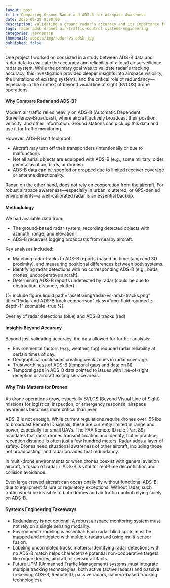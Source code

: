```yaml
---
layout: post
title: Comparing Ground Radar and ADS-B for Airspace Awareness
date: 2025-06-28 8:00:00
description: Validating a ground radar's accuracy and its importance for BVLOS drone operations
tags: radar adsb drones air-traffic-control systems-engineering
categories: aerospace
thumbnail: assets/img/radar-vs-adsb.jpg
published: false
---
```


One project I worked on consisted in a study between ADS-B data and radar data to evaluate the accuracy and reliability of a local air surveillance radar system. While the primary goal was to validate radar's tracking accuracy, this investigation provided deeper insights into airspace visibility, the limitations of existing systems, and the critical role of redundancy—especially in the context of beyond visual line of sight (BVLOS) drone operations.


#### Why Compare Radar and ADS-B?

Modern air traffic relies heavily on ADS-B (Automatic Dependent Surveillance–Broadcast), where aircraft actively broadcast their position, velocity, and other information. Ground stations can pick up this data and use it for traffic monitoring.

However, ADS-B isn't foolproof:

- Aircraft may turn off their transponders (intentionally or due to malfunction).
- Not all aerial objects are equipped with ADS-B (e.g., some military, older general aviation, birds, or drones).
- ADS-B data can be spoofed or dropped due to limited receiver coverage or antenna directionality.

Radar, on the other hand, does not rely on cooperation from the aircraft. For robust airspace awareness—especially in urban, cluttered, or GPS-denied environments—a well-calibrated radar is an essential backup.


#### Methodology
We had available data from:

- The ground-based radar system, recording detected objects with azimuth, range, and elevation.
- ADS-B receivers logging broadcasts from nearby aircraft.


Key analyses included:

- Matching radar tracks to ADS-B reports (based on timestamp and 3D proximity), and measuring positional differences between both systems.
- Identifying radar detections with no corresponding ADS-B (e.g., birds, drones, uncooperative aircraft).
- Determining ADS-B reports undetected by radar (could be due to obstruction, distance, clutter).



{% include figure.liquid path="assets/img/radar-vs-adsb-tracks.png" title="Radar and ADS-B track comparison" class="img-fluid rounded z-depth-1" zoomable=true %}

<p class="text-muted text-center mt-2">Overlay of radar detections (blue) and ADS-B tracks (red)</p>


#### Insights Beyond Accuracy

Beyond just validating accuracy, the data allowed for further analysis:

- Environmental factors (e.g., weather, fog) reduced radar reliability at certain times of day.
- Geographical occlusions creating weak zones in radar coverage.
- Trustworthiness of ADS-B (temporal gaps and data on N)
- Temporal gaps in ADS-B data pointed to issues with line-of-sight reception or aircraft exiting service areas.


#### Why This Matters for Drones

As drone operations grow, especially BVLOS (Beyond Visual Line of Sight) missions for logistics, inspection, or emergency response, airspace awareness becomes more critical than ever.

ADS-B is not enough. While current regulations require drones over .55 lbs to broadcast Remote ID signals, these are currently limited in range and power, especially for small UAVs. The FAA Remote ID rule (Part 89) mandates that most drones transmit location and identity, but in practice, reception distance is often just a few hundred meters.
Radar adds a layer of safety. Drones need situational awareness of other aircraft, including those not broadcasting, and radar provides that redundancy.


In multi-drone environments or when drones coexist with general aviation aircraft, a fusion of radar + ADS-B is vital for real-time deconfliction and collision avoidance.

Even large crewed aircraft can occasionally fly without functional ADS-B, due to equipment failure or regulatory exceptions. Without radar, such traffic would be invisible to both drones and air traffic control relying solely on ADS-B.


#### Systems Engineering Takeaways

- Redundancy is not optional: A robust airspace monitoring system must not rely on a single sensing modality.
- Environment modeling is essential: Each radar blind spots must be mapped and mitigated with multiple radars and using multi-sensor fusion.
- Labeling uncorrelated tracks matters: Identifying radar detections with no ADS-B match helps characterize potential non-cooperative targets like rogue drones, aircraft, or sensor artifacts.
- Future UTM (Unmanned Traffic Management) systems must integrate multiple tracking technologies, both active (active radars) and passive (receiving ADS-B, Remote ID, passive radars, camera-based tracking technologies).
